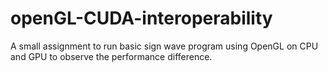 # openGL-CUDA-interoperability
A small assignment to run basic sign wave program using OpenGL on CPU and GPU to observe the performance difference.
